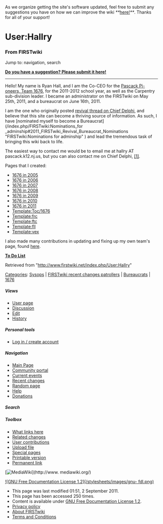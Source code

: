 As we organize getting the site's software updated, feel free to submit any
suggestions you have on how we can improve the wiki
_**_[here!](/index.php/User:Hallry/Suggestions "User:Hallry/Suggestions"
)_**_. Thanks for all of your support!

# User:Hallry

### From FIRSTwiki

Jump to: navigation, search

**[Do you have a suggestion? Please submit it here!](/index.php/User:Hallry/Suggestions "User:Hallry/Suggestions" )**

* * *

Hello! My name is Ryan Hall, and I am the Co-CEO for the [Pascack Pi-oneers,
Team 1676](/index.php/1676 "1676" ), for the 2011-2012 school year, as well as
the Carpentry sub-division leader. I became an administrator on the FIRSTwiki
on May 25th, 2011, and a bureaucrat on June 16th, 2011.

I am the one who originally posted [revival thread on Chief
Delphi](http://www.chiefdelphi.com/forums/showthread.php?t=95338|the
"http://www.chiefdelphi.com/forums/showthread.php?t=95338|the" ), and believe
that this site can become a thriving source of information. As such, I have
[nominated myself to become a Bureaucrat](/index.php/FIRSTwiki:Nominations_for
_adminship#2011_FIRSTwiki_Revival_Bureaucrat_Nominations
"FIRSTwiki:Nominations for adminship" ) and lead the tremendous task of
bringing this wiki back to life.

The easiest way to contact me would be to email me at hallry AT
pascack.k12.nj.us, but you can also contact me on Chief Delphi,
[[1]](http://www.chiefdelphi.com/forums/member.php?u=34350|here
"http://www.chiefdelphi.com/forums/member.php?u=34350|here" ).

Pages that I created:

  * [1676 in 2005](/index.php/1676_in_2005 "1676 in 2005" )
  * [1676 in 2006](/index.php/1676_in_2006 "1676 in 2006" )
  * [1676 in 2007](/index.php/1676_in_2007 "1676 in 2007" )
  * [1676 in 2008](/index.php/1676_in_2008 "1676 in 2008" )
  * [1676 in 2009](/index.php/1676_in_2009 "1676 in 2009" )
  * [1676 in 2010](/index.php/1676_in_2010 "1676 in 2010" )
  * [1676 in 2011](/index.php/1676_in_2011 "1676 in 2011" )
  * [Template:Toc/1676](/index.php/Template:Toc/1676 "Template:Toc/1676" )
  * [Template:frc](/index.php/Template:Frc "Template:Frc" )
  * [Template:ftc](/index.php/Template:Ftc "Template:Ftc" )
  * [Template:fll](/index.php/Template:Fll "Template:Fll" )
  * [Template:vex](/index.php/Template:Vex "Template:Vex" )

I also made many contributions in updating and fixing up my own team's page,
found [here](/index.php/1676 "1676" ).

**[To Do List](/index.php/User:Hallry/to-do-list "User:Hallry/to-do-list" )**

Retrieved from "<http://www.firstwiki.net/index.php/User:Hallry>"

[Categories](/index.php?title=Special:Categories&article=User%3AHallry
"Special:Categories" ): [Sysops](/index.php/Category:Sysops "Category:Sysops"
) | [FIRSTwiki recent changes
patrollers](/index.php/Category:FIRSTwiki_recent_changes_patrollers
"Category:FIRSTwiki recent changes patrollers" ) |
[Bureaucrats](/index.php/Category:Bureaucrats "Category:Bureaucrats" ) |
[1676](/index.php/Category:1676 "Category:1676" )

##### Views

  * [User page](/index.php/User:Hallry)
  * [Discussion](/index.php/User_talk:Hallry)
  * [Edit](/index.php?title=User:Hallry&action=edit)
  * [History](/index.php?title=User:Hallry&action=history)

##### Personal tools

  * [Log in / create account](/index.php?title=Special:Userlogin&returnto=User:Hallry)

[](/index.php/Main_Page "Main Page" )

##### Navigation

  * [Main Page](/index.php/Main_Page)
  * [Community portal](/index.php/FIRSTwiki:Community_portal)
  * [Current events](/index.php/Current_events)
  * [Recent changes](/index.php/Special:Recentchanges)
  * [Random page](/index.php/Special:Random)
  * [Help](/index.php/FIRSTwiki:Help)
  * [Donations](/index.php/FIRSTwiki:Site_support)

##### Search



##### Toolbox

  * [What links here](/index.php/Special:Whatlinkshere/User:Hallry)
  * [Related changes](/index.php/Special:Recentchangeslinked/User:Hallry)
  * [User contributions](/index.php/Special:Contributions/Hallry)
  * [Upload file](/index.php/Special:Upload)
  * [Special pages](/index.php/Special:Specialpages)
  * [Printable version](/index.php?title=User:Hallry&printable=yes)
  * [Permanent link](/index.php?title=User:Hallry&oldid=81664)

[![MediaWiki](/skins/common/images/poweredby_mediawiki_88x31.png)](http://www.
mediawiki.org/)

[![GNU Free Documentation License 1.2](/stylesheets/images/gnu-
fdl.png)](http://www.gnu.org/copyleft/fdl.html)

  * This page was last modified 01:51, 2 September 2011.
  * This page has been accessed 250 times.
  * Content is available under [GNU Free Documentation License 1.2](http://www.gnu.org/copyleft/fdl.html "http://www.gnu.org/copyleft/fdl.html" ).
  * [Privacy policy](/index.php/FIRSTwiki:Privacy_policy "FIRSTwiki:Privacy policy" )
  * [About FIRSTwiki](/index.php/FIRSTwiki:About "FIRSTwiki:About" )
  * [Terms and Conditions](/index.php/FIRSTwiki:Terms_and_conditions "FIRSTwiki:Terms and conditions" )

